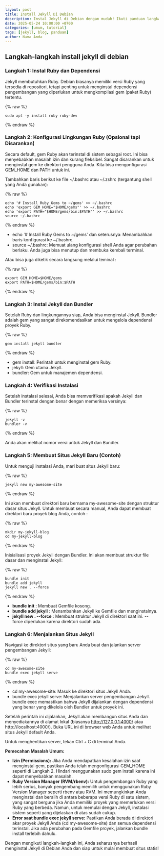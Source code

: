 ```yaml
---
layout: post
title: Install Jekyll Di Debian
description: Instal Jekyll di Debian dengan mudah! Ikuti panduan langkah demi langkah ini untuk install Jekyll di Debian, mulai dari persiapan hingga siap ngoding. Cepat dan efisien!
date: 2025-05-24 10:00:00 +0700
categories: [umum, tutorial]
tags: [jekyll, blog, panduan]
author: Nama Anda
---
```


## Langkah-langkah install jekyll di debian

### Langkah 1: Instal Ruby dan Dependensi

Jekyll membutuhkan Ruby. Debian biasanya memiliki versi Ruby yang tersedia di repositori, tetapi penting untuk menginstal dependensi pengembangan yang diperlukan untuk mengkompilasi gem (paket Ruby) tertentu.

{% raw %}
```
sudo apt -y install ruby ruby-dev
```
{% endraw %}

### Langkah 2: Konfigurasi Lingkungan Ruby (Opsional tapi Disarankan)

Secara default, gem Ruby akan terinstal di sistem sebagai root. Ini bisa menyebabkan masalah izin dan kurang fleksibel. Sangat disarankan untuk menginstal gem ke direktori pengguna Anda. Kita bisa mengonfigurasi GEM_HOME dan PATH untuk ini.

Tambahkan baris berikut ke file ~/.bashrc atau ~/.zshrc (tergantung shell yang Anda gunakan):

{% raw %}
```
echo '# Install Ruby Gems to ~/gems' >> ~/.bashrc
echo 'export GEM_HOME="$HOME/gems"' >> ~/.bashrc
echo 'export PATH="$HOME/gems/bin:$PATH"' >> ~/.bashrc
source ~/.bashrc
```
{% endraw %}

* echo '# Install Ruby Gems to ~/gems' dan seterusnya: Menambahkan baris konfigurasi ke ~/.bashrc.
* source ~/.bashrc: Memuat ulang konfigurasi shell Anda agar perubahan berlaku. Anda juga bisa menutup dan membuka kembali terminal.

Atau bisa juga diketik secara langsung melalui teminal :

{% raw %}
```
export GEM_HOME=$HOME/gems
export PATH=$HOME/gems/bin:$PATH
```
{% endraw %}

### Langkah 3: Instal Jekyll dan Bundler

Setelah Ruby dan lingkungannya siap, Anda bisa menginstal Jekyll. Bundler adalah gem yang sangat direkomendasikan untuk mengelola dependensi proyek Ruby.

{% raw %}
```
gem install jekyll bundler
```
{% endraw %}

* gem install: Perintah untuk menginstal gem Ruby.
* jekyll: Gem utama Jekyll.
* bundler: Gem untuk manajemen dependensi.

### Langkah 4: Verifikasi Instalasi

Setelah instalasi selesai, Anda bisa memverifikasi apakah Jekyll dan Bundler terinstal dengan benar dengan memeriksa versinya:

{% raw %}
```
jekyll -v
bundler -v
```
{% endraw %}

Anda akan melihat nomor versi untuk Jekyll dan Bundler.

### Langkah 5: Membuat Situs Jekyll Baru (Contoh)

Untuk menguji instalasi Anda, mari buat situs Jekyll baru:

{% raw %}
```
jekyll new my-awesome-site
```
{% endraw %}

Ini akan membuat direktori baru bernama my-awesome-site dengan struktur dasar situs Jekyll.
Untuk membuat secara manual, Anda dapat membuat direktori baru proyek blog Anda, contoh :

{% raw %}
```
mkdir my-jekyll-blog
cd my-jekyll-blog
```
{% endraw %}

Inisialisasi proyek Jekyll dengan Bundler. Ini akan membuat struktur file dasar dan menginstal Jekyll:

{% raw %}
```
bundle init
bundle add jekyll
jekyll new . --force
```
{% endraw %}

* **bundle init** : Membuat Gemfile kosong.
* **bundle add jekyll** : Menambahkan Jekyll ke Gemfile dan menginstalnya.
* **jekyll new . --force** : Membuat struktur Jekyll di direktori saat ini. --force diperlukan karena direktori sudah ada.

### Langkah 6: Menjalankan Situs Jekyll

Navigasi ke direktori situs yang baru Anda buat dan jalankan server pengembangan Jekyll:

{% raw %}
```
cd my-awesome-site
bundle exec jekyll serve
```
{% endraw %}

* cd my-awesome-site: Masuk ke direktori situs Jekyll Anda.
* bundle exec jekyll serve: Menjalankan server pengembangan Jekyll. bundle exec memastikan bahwa Jekyll dijalankan dengan dependensi yang benar yang dikelola oleh Bundler untuk proyek ini.

Setelah perintah ini dijalankan, Jekyll akan membangun situs Anda dan menyediakannya di alamat lokal (biasanya http://127.0.0.1:4000/ atau http://localhost:4000/). Buka URL ini di browser web Anda untuk melihat situs Jekyll default Anda.

Untuk menghentikan server, tekan Ctrl + C di terminal Anda.

**Pemecahan Masalah Umum:**

* **Izin (Permissions):** Jika Anda mendapatkan kesalahan izin saat menginstal gem, pastikan Anda telah mengonfigurasi GEM_HOME seperti di Langkah 2. Hindari menggunakan sudo gem install karena ini dapat menyebabkan masalah.
* **Ruby Version Manager (RVM/rbenv):** Untuk pengembangan Ruby yang lebih serius, banyak pengembang memilih untuk menggunakan Ruby Version Manager seperti rbenv atau RVM. Ini memungkinkan Anda menginstal dan beralih di antara beberapa versi Ruby di satu sistem, yang sangat berguna jika Anda memiliki proyek yang memerlukan versi Ruby yang berbeda. Namun, untuk memulai dengan Jekyll, instalasi sistem seperti yang dijelaskan di atas sudah cukup.
* **Error saat bundle exec jekyll serve:** Pastikan Anda berada di direktori akar proyek Jekyll Anda (cd my-awesome-site) dan semua dependensi terinstal. Jika ada perubahan pada Gemfile proyek, jalankan bundle install terlebih dahulu.

Dengan mengikuti langkah-langkah ini, Anda seharusnya berhasil menginstal Jekyll di Debian Anda dan siap untuk mulai membuat situs statis!


